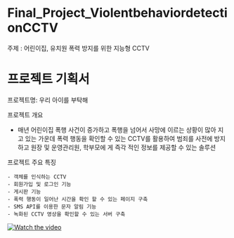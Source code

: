 

# Final_Project_ViolentbehaviordetectionCCTV


주제 : 어린이집, 유치원 폭력 방지를 위한 지능형 CCTV

# 프로젝트 기획서

  프로젝트명: 우리 아이를 부탁해

  프로젝트 개요

   - 매년 어린이집 폭행 사건이 증가하고 폭행을 넘어서 사망에 이르는 상황이 많아 지고 있는 가운데 폭력 행동을 확인할 수 있는 CCTV를 활용하여 범죄를 사전에 방지하고 원장 및 운영관리원, 학부모에 게 즉각 적인 정보를 제공할 수 있는 솔루션
   
  프로젝트 주요 특징

    - 객체를 인식하는 CCTV
    - 회원가입 및 로그인 기능
    - 게시판 기능
    - 폭력 행동이 일어난 시간을 확인 할 수 있는 페이지 구축
    - SMS API를 이용한 문자 알림 기능
    - 녹화된 CCTV 영상을 확인할 수 있는 서버 구축
    
    
[![Watch the video](https://i.imgur.com/vKb2F1B.png)](https://www.youtube.com/watch?v=myjymX-WU90)




